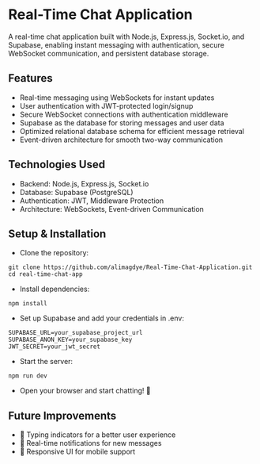 # Real-Time Chat Application
A real-time chat application built with Node.js, Express.js, Socket.io, and Supabase, enabling instant messaging with authentication, secure WebSocket communication, and persistent database storage.

## Features
-  Real-time messaging using WebSockets for instant updates
-  User authentication with JWT-protected login/signup
-  Secure WebSocket connections with authentication middleware
-  Supabase as the database for storing messages and user data
-  Optimized relational database schema for efficient message retrieval
-  Event-driven architecture for smooth two-way communication
  
## Technologies Used
- Backend: Node.js, Express.js, Socket.io
- Database: Supabase (PostgreSQL)
- Authentication: JWT, Middleware Protection
- Architecture: WebSockets, Event-driven Communication
 
## Setup & Installation

- Clone the repository:
```
git clone https://github.com/alimagdye/Real-Time-Chat-Application.git
cd real-time-chat-app
```
- Install dependencies:
```
npm install
```
- Set up Supabase and add your credentials in .env:
```
SUPABASE_URL=your_supabase_project_url
SUPABASE_ANON_KEY=your_supabase_key
JWT_SECRET=your_jwt_secret
```
- Start the server:
```
npm run dev
```
- Open your browser and start chatting! 🎉

## Future Improvements

- 🚀 Typing indicators for a better user experience
- 🔔 Real-time notifications for new messages
- 📱 Responsive UI for mobile support
